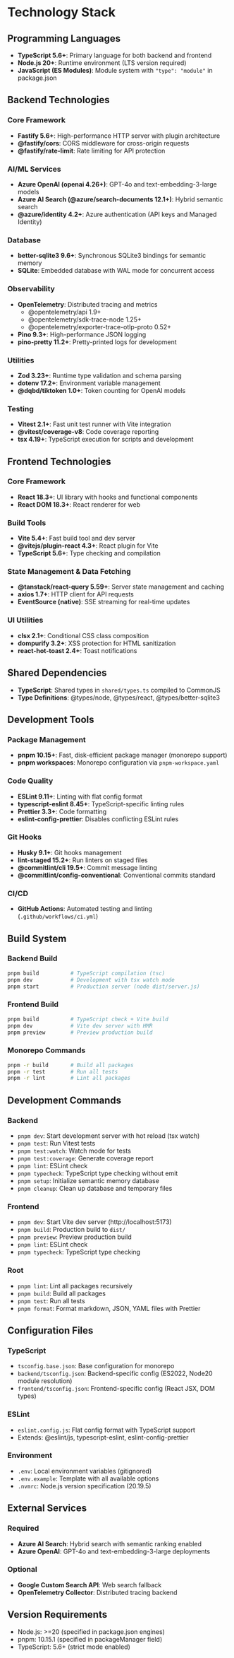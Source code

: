 # Technology Stack

## Programming Languages

- **TypeScript 5.6+**: Primary language for both backend and frontend
- **Node.js 20+**: Runtime environment (LTS version required)
- **JavaScript (ES Modules)**: Module system with `"type": "module"` in package.json

## Backend Technologies

### Core Framework

- **Fastify 5.6+**: High-performance HTTP server with plugin architecture
- **@fastify/cors**: CORS middleware for cross-origin requests
- **@fastify/rate-limit**: Rate limiting for API protection

### AI/ML Services

- **Azure OpenAI (openai 4.26+)**: GPT-4o and text-embedding-3-large models
- **Azure AI Search (@azure/search-documents 12.1+)**: Hybrid semantic search
- **@azure/identity 4.2+**: Azure authentication (API keys and Managed Identity)

### Database

- **better-sqlite3 9.6+**: Synchronous SQLite3 bindings for semantic memory
- **SQLite**: Embedded database with WAL mode for concurrent access

### Observability

- **OpenTelemetry**: Distributed tracing and metrics
  - @opentelemetry/api 1.9+
  - @opentelemetry/sdk-trace-node 1.25+
  - @opentelemetry/exporter-trace-otlp-proto 0.52+
- **Pino 9.3+**: High-performance JSON logging
- **pino-pretty 11.2+**: Pretty-printed logs for development

### Utilities

- **Zod 3.23+**: Runtime type validation and schema parsing
- **dotenv 17.2+**: Environment variable management
- **@dqbd/tiktoken 1.0+**: Token counting for OpenAI models

### Testing

- **Vitest 2.1+**: Fast unit test runner with Vite integration
- **@vitest/coverage-v8**: Code coverage reporting
- **tsx 4.19+**: TypeScript execution for scripts and development

## Frontend Technologies

### Core Framework

- **React 18.3+**: UI library with hooks and functional components
- **React DOM 18.3+**: React renderer for web

### Build Tools

- **Vite 5.4+**: Fast build tool and dev server
- **@vitejs/plugin-react 4.3+**: React plugin for Vite
- **TypeScript 5.6+**: Type checking and compilation

### State Management & Data Fetching

- **@tanstack/react-query 5.59+**: Server state management and caching
- **axios 1.7+**: HTTP client for API requests
- **EventSource (native)**: SSE streaming for real-time updates

### UI Utilities

- **clsx 2.1+**: Conditional CSS class composition
- **dompurify 3.2+**: XSS protection for HTML sanitization
- **react-hot-toast 2.4+**: Toast notifications

## Shared Dependencies

- **TypeScript**: Shared types in `shared/types.ts` compiled to CommonJS
- **Type Definitions**: @types/node, @types/react, @types/better-sqlite3

## Development Tools

### Package Management

- **pnpm 10.15+**: Fast, disk-efficient package manager (monorepo support)
- **pnpm workspaces**: Monorepo configuration via `pnpm-workspace.yaml`

### Code Quality

- **ESLint 9.11+**: Linting with flat config format
- **typescript-eslint 8.45+**: TypeScript-specific linting rules
- **Prettier 3.3+**: Code formatting
- **eslint-config-prettier**: Disables conflicting ESLint rules

### Git Hooks

- **Husky 9.1+**: Git hooks management
- **lint-staged 15.2+**: Run linters on staged files
- **@commitlint/cli 19.5+**: Commit message linting
- **@commitlint/config-conventional**: Conventional commits standard

### CI/CD

- **GitHub Actions**: Automated testing and linting (`.github/workflows/ci.yml`)

## Build System

### Backend Build

```bash
pnpm build          # TypeScript compilation (tsc)
pnpm dev            # Development with tsx watch mode
pnpm start          # Production server (node dist/server.js)
```

### Frontend Build

```bash
pnpm build          # TypeScript check + Vite build
pnpm dev            # Vite dev server with HMR
pnpm preview        # Preview production build
```

### Monorepo Commands

```bash
pnpm -r build       # Build all packages
pnpm -r test        # Run all tests
pnpm -r lint        # Lint all packages
```

## Development Commands

### Backend

- `pnpm dev`: Start development server with hot reload (tsx watch)
- `pnpm test`: Run Vitest tests
- `pnpm test:watch`: Watch mode for tests
- `pnpm test:coverage`: Generate coverage report
- `pnpm lint`: ESLint check
- `pnpm typecheck`: TypeScript type checking without emit
- `pnpm setup`: Initialize semantic memory database
- `pnpm cleanup`: Clean up database and temporary files

### Frontend

- `pnpm dev`: Start Vite dev server (http://localhost:5173)
- `pnpm build`: Production build to `dist/`
- `pnpm preview`: Preview production build
- `pnpm lint`: ESLint check
- `pnpm typecheck`: TypeScript type checking

### Root

- `pnpm lint`: Lint all packages recursively
- `pnpm build`: Build all packages
- `pnpm test`: Run all tests
- `pnpm format`: Format markdown, JSON, YAML files with Prettier

## Configuration Files

### TypeScript

- `tsconfig.base.json`: Base configuration for monorepo
- `backend/tsconfig.json`: Backend-specific config (ES2022, Node20 module resolution)
- `frontend/tsconfig.json`: Frontend-specific config (React JSX, DOM types)

### ESLint

- `eslint.config.js`: Flat config format with TypeScript support
- Extends: @eslint/js, typescript-eslint, eslint-config-prettier

### Environment

- `.env`: Local environment variables (gitignored)
- `.env.example`: Template with all available options
- `.nvmrc`: Node.js version specification (20.19.5)

## External Services

### Required

- **Azure AI Search**: Hybrid search with semantic ranking enabled
- **Azure OpenAI**: GPT-4o and text-embedding-3-large deployments

### Optional

- **Google Custom Search API**: Web search fallback
- **OpenTelemetry Collector**: Distributed tracing backend

## Version Requirements

- Node.js: >=20 (specified in package.json engines)
- pnpm: 10.15.1 (specified in packageManager field)
- TypeScript: 5.6+ (strict mode enabled)
